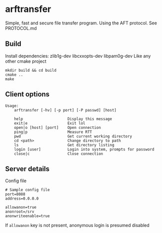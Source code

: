 # arftransfer
Simple, fast and secure file transfer program.
Using the AFT protocol. See PROTOCOL.md

## Build
Install dependencies: zlib1g-dev libcxxopts-dev libpam0g-dev
Like any other cmake project
```
mkdir build && cd build
cmake ..
make
```

## Client options
```
Usage:
    arftransfer [-hv] [-p port] [-P passwd] [host]
```
```
    help                    Display this message
    exit|e                  Exit lol
    open|o [host] [port]    Open connection
    ping|p                  Measure RTT
    pwd                     Get current working directory
    cd <path>               Change directory to path
    ls                      Get directory listing
    login [user]            Login into system, prompts for password
    close|c                 Close connection
```

## Server details
Config file
```
# Sample config file
port=8088
address=0.0.0.0

allowanon=true
anonroot=/srv
anonwriteenable=true
```
If `allowanon` key is not present, anonymous login is presumed disabled

